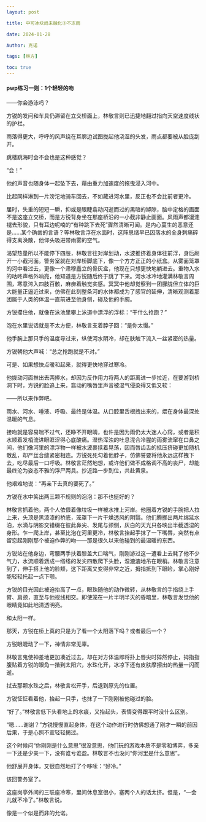 ```yaml
---
layout: post

title: 中可冰块尚未融化③不冻雨 

date: 2024-01-28

Author: 克诺

tags: [林方]

toc: true
---
```

#### pwp练习一则：1个轻轻的吻

——你会游泳吗？

方锐的发问和车具仍滞留在立交桥面上，林敬言则已迅捷地翻过指向天空速度线状的护栏。

雨落得更大，呼呼的风声绕在耳廓边试图拢起他浇湿的头发，雨点都要被从脸庞刮开。

跳楼跳海时会不会也是这种感觉？

“会！”

他的声音也随身体一起坠下去，藉由重力加速度的拖曳浸入河中。

比起同样淋到一片滂沱地骑车回去，不如藏进河水里，反正也不会比前者更冷。

届时，失重的短短一瞬，抑或是眼睫翕动闪逝而过的黑暗的罅隙，脑中定格的画面不是这座立交桥，而是方锐背身坐在那座桥沿的一小截非静止画面。风雨声都漫漶褪去形貌，只有耳边呢喃的“有种跳下去死”骤然清晰可闻。是内心蔓生的恶意还是……某个确凿的言语？等林敬言浮在水面时，这阵思绪早已因落水的全身刺痛碎得支离涣散，他仰头吸进带雨雾的空气。

渴望热量所以不能停下四肢，林敬言往对岸划动，水波推挤着身体往前浮，身后剐开一小截河面。警务室就在对岸桥脚底下，像一个方方正正的小纸盒。从雾面笼罩的河中看过去，更像一个肃穆矗立的骨灰盒，他现在只想更快地躺进去。重物入水的咕咚声格外响亮，他知道是方锐随后终于跳了下来。河水冰冷地灌满林敬言周围，寒意涔入四肢百骸，麻痹着触觉实感。冥冥中他却觉察到一团朦胧但立体的巨大能量正逼近过来，仿佛在此刻整条河的水体都成为了感官的延伸，清晰观测着那团属于人类的体温一直前进至他身侧，碰及他的手腕。

方锐攥住他，就像在泳池里攀上泳道中漂浮的浮标：“干什么抢跑？”

泡在水里说话就是不太方便，林敬言支着脖子回：“是你太慢。”

他手腕上那只手的温度导过来，纵使河水阴冷，却在肤触下流入一丝紧密的热量。

方锐朝他大声喊：“总之抢跑就是不对。”

可是、如果想快点暖和起来，就得更快地穿过寒冷。

他拨动河面推出去两捧水，却因为反作用力将两人的距离进一步拉近，在要游到桥洞下时，方锐的脸追上来，翕动的嘴唇里声音被湿气侵染得又低又软：

——所以来作弊吧。

雨水、河水、唾液、呼吸、最终是体温。从口腔里舌根拽出来的，煨在身体最深处温暖的气息。

接吻就是容易喘不过气，还睁不开眼睛，也许是因为雨仍太大迷人心窍，或者是积水顺着发梢流进眼眶涩得心底酸痛。湿热浑浊的吐息混合冷腥的雨雾流窜在口鼻之间，他们像河里的漂浮物一样被水波裹挟着晃荡，因而唇齿舌的抵压挤碰更加随机散乱，却严丝合缝紧密相连。方锐死死勾着他脖子，仿佛誓要将他永远这样拽下去，吃尽最后一口呼吸。林敬言茫然地想，或许他们做不成格调不高的丧尸，却能最终沦为姿态不雅的浮尸两具。抄近路一步到位，共赴黄泉。

他艰难地说：“再亲下去真的要死了。”

方锐在水中笑出两三颗不规则的泡泡：那不也挺好的？

林敬言抓着他，两个人依偎着像垃圾一样被水推上河岸。他圈着方锐的手腕把人拉上来，头顶是黑漆漆的桥底，笼罩下一片干燥透风的阴翳。他们腾挪出两片绵延水泊，水滴与阴影交错缀在彼此鼻尖、发尾与颈侧，灰白的天光只各映出半截透湿的身形。乍一爬上岸，甚至比泡在河里更冷，林敬言抬起手抹了一下嘴唇，突然有点留恋起刚刚那个被迫作弊的吻——那是很久以来他碰到的最温暖的东西。

方锐站在他身边，弯腰两手扶着膝盖大口喘气，刚刚游过这一遭看上去耗了他不少气力，水流顺着沥成一绺绺的发尖四散爬下头脸，湿漉漉地吊在眼梢。林敬言注意到了，伸手搭上他的脸颊，这下距离又变得非常之近，拇指抵到下眼睑，掌心刚好能轻轻托起一点下颚。

方锐的目光因此被迫抬高了一点，眼珠随他的动作微转，从林敬言的手指绕上手臂、肩颈，直至与他视线相交。即使笼在一片半明半灭的昏暗里，林敬言发觉他的眼睛竟如此地清透明亮。

和太阳一样。

那天，方锐在桥上真的只是为了看一个太阳落下吗？或者最后一个？

方锐眼睫动了一下，神情非常无辜。

林敬言鬼使神差地更加凑近过去，却在对方体温即将扑上唇尖时猝然停止，拇指指腹贴着方锐的眼角一揩到太阳穴，水珠化开，冰凉下还有皮肤摩擦出的热量一闪而逝。

拭去那颗水珠之后，林敬言松开手，后退到原先的位置。

方锐怔怔看着他，抬起一只手，也抹了一下刚刚被他碰过的脸。

“好了。”林敬言低下头看地上的水痕，又抬起头，表情变得跟平时没什么区别。

“嗯……谢谢？”方锐慢慢直起身体，在这个动作进行时仿佛想通了刚才一瞬的前因后果，于是心照不宣轻轻揭过。

这个时候问“你刚刚是什么意思”很没意思，他们玩的游戏本质不是零和博弈，多亲一下还是少亲一下，没有谁亏谁盈。林敬言不也没问“你河里是什么意思”。

他舒展开身体，又很自然地打了个哆嗦：“好冷。”

该回警务室了。

这座岗亭外间的三联座冷寒，里间休息室很小，塞两个人的话太挤。但是，“一会儿就不冷了。”林敬言说。

像是一个似是而非的允诺。
